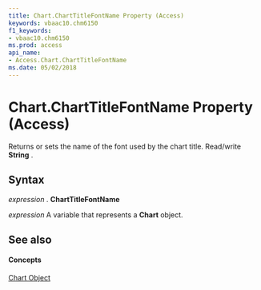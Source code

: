```yaml
---
title: Chart.ChartTitleFontName Property (Access)
keywords: vbaac10.chm6150
f1_keywords:
- vbaac10.chm6150
ms.prod: access
api_name:
- Access.Chart.ChartTitleFontName
ms.date: 05/02/2018
---
```



# Chart.ChartTitleFontName Property (Access)

Returns or sets the name of the font used by the chart title. Read/write **String** .


## Syntax

 _expression_ . **ChartTitleFontName**

 _expression_ A variable that represents a **Chart** object.


## See also


#### Concepts


[Chart Object](chart-object-access.md)